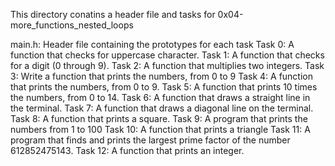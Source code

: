 This directory conatins a header file and tasks for 0x04-more_functions_nested_loops

main.h: Header file containing the prototypes for each task
Task 0: A function that checks for uppercase character.
Task 1: A function that checks for a digit (0 through 9).
Task 2: A function that multiplies two integers.
Task 3: Write a function that prints the numbers, from 0 to 9
Task 4: A function that prints the numbers, from 0 to 9.
Task 5: A function that prints 10 times the numbers, from 0 to 14.
Task 6: A function that draws a straight line in the terminal.
Task 7: A function that draws a diagonal line on the terminal.
Task 8: A function that prints a square.
Task 9: A program that prints the numbers from 1 to 100
Task 10: A function that prints a triangle
Task 11: A program that finds and prints the largest prime factor of the number 612852475143.
Task 12: A function that prints an integer.
